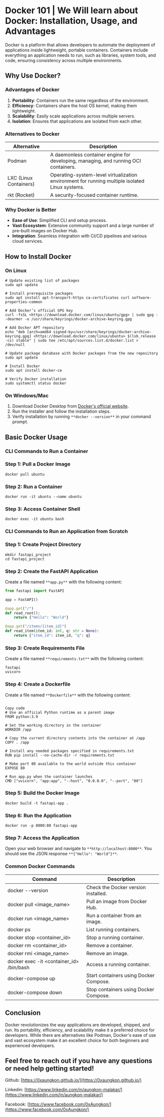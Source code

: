 # **Docker 101 | We Will learn about Docker: Installation, Usage, and Advantages**

Docker is a platform that allows developers to automate the deployment of applications inside lightweight, portable containers. Containers include everything an application needs to run, such as libraries, system tools, and code, ensuring consistency across multiple environments.

## **Why Use Docker?**

### **Advantages of Docker**

1.  **Portability**: Containers run the same regardless of the environment.
2.  **Efficiency**: Containers share the host OS kernel, making them lightweight.
3.  **Scalability**: Easily scale applications across multiple servers.
4.  **Isolation**: Ensures that applications are isolated from each other.

### **Alternatives to Docker**

| Alternative            | Description                                                                                    |
| ---------------------- | ---------------------------------------------------------------------------------------------- |
| Podman                 | A daemonless container engine for developing, managing, and running OCI containers.            |
| LXC (Linux Containers) | Operating-system-level virtualization environment for running multiple isolated Linux systems. |
| rkt (Rocket)           | A security-focused container runtime.                                                          |

### **Why Docker is Better**

- **Ease of Use**: Simplified CLI and setup process.
- **Vast Ecosystem**: Extensive community support and a large number of pre-built images on Docker Hub.
- **Integration**: Seamless integration with CI/CD pipelines and various cloud services.

## **How to Install Docker**

### **On Linux**

```
# Update existing list of packages
sudo apt update

# Install prerequisite packages
sudo apt install apt-transport-https ca-certificates curl software-properties-common

# Add Docker’s official GPG key
curl -fsSL <https://download.docker.com/linux/ubuntu/gpg> | sudo gpg --dearmor -o /usr/share/keyrings/docker-archive-keyring.gpg

# Add Docker APT repository
echo "deb [arch=amd64 signed-by=/usr/share/keyrings/docker-archive-keyring.gpg] <https://download.docker.com/linux/ubuntu> $(lsb_release -cs) stable" | sudo tee /etc/apt/sources.list.d/docker.list > /dev/null

# Update package database with Docker packages from the new repository
sudo apt update

# Install Docker
sudo apt install docker-ce

# Verify Docker installation
sudo systemctl status docker
```

### **On Windows/Mac**

1.  Download Docker Desktop from [Docker's official website](https://www.docker.com/products/docker-desktop/).
2.  Run the installer and follow the installation steps.
3.  Verify installation by running `**docker --version**` in your command prompt.

## **Basic Docker Usage**

### **CLI Commands to Run a Container**

### **Step 1: Pull a Docker Image**

```
docker pull ubuntu
```

### **Step 2: Run a Container**

```
docker run -it ubuntu --name ubuntu
```

### **Step 3: Access Container Shell**

```
docker exec -it ubuntu bash
```

### **CLI Commands to Run an Application from Scratch**

### **Step 1: Create Project Directory**

```
mkdir fastapi_project
cd fastapi_project
```

### **Step 2: Create the FastAPI Application**

Create a file named `**app.py**` with the following content:

```python
from fastapi import FastAPI

app = FastAPI()

@app.get("/")
def read_root():
    return {"Hello": "World"}

@app.get("/items/{item_id}")
def read_item(item_id: int, q: str = None):
    return {"item_id": item_id, "q": q}
```

### **Step 3: Create Requirements File**

Create a file named `**requirements.txt**` with the following content:

```
fastapi
uvicorn
```

### **Step 4: Create a Dockerfile**

Create a file named `**Dockerfile**` with the following content:

```

Copy code
# Use an official Python runtime as a parent image
FROM python:3.9

# Set the working directory in the container
WORKDIR /app

# Copy the current directory contents into the container at /app
COPY . /app

# Install any needed packages specified in requirements.txt
RUN pip install --no-cache-dir -r requirements.txt

# Make port 80 available to the world outside this container
EXPOSE 80

# Run app.py when the container launches
CMD ["uvicorn", "app:app", "--host", "0.0.0.0", "--port", "80"]
```

### **Step 5: Build the Docker Image**

```
docker build -t fastapi-app .
```

### **Step 6: Run the Application**

```
docker run -p 8000:80 fastapi-app
```

### **Step 7: Access the Application**

Open your web browser and navigate to `**http://localhost:8000**`. You should see the JSON response `**{"Hello": "World"}**`.

### **Common Docker Commands**

| Command                                   | Description                            |
| ----------------------------------------- | -------------------------------------- |
| docker --version                          | Check the Docker version installed.    |
| docker pull \<image_name>                 | Pull an image from Docker Hub.         |
| docker run \<image_name>                  | Run a container from an image.         |
| docker ps                                 | List running containers.               |
| docker stop \<container_id>               | Stop a running container.              |
| docker rm \<container_id>                 | Remove a container.                    |
| docker rmi \<image_name>                  | Remove an image.                       |
| docker exec -it \<container_id> /bin/bash | Access a running container.            |
| docker-compose up                         | Start containers using Docker Compose. |
| docker-compose down                       | Stop containers using Docker Compose.  |

## **Conclusion**

Docker revolutionizes the way applications are developed, shipped, and run. Its portability, efficiency, and scalability make it a preferred choice for developers. While there are alternatives like Podman, Docker's ease of use and vast ecosystem make it an excellent choice for both beginners and experienced developers.

## Feel free to reach out if you have any questions or need help getting started!

Github: [https://0xaungkon.github.io/](https://0xaungkon.github.io/)

Linkedin: [https://www.linkedin.com/in/aungkon-malakar/](https://www.linkedin.com/in/aungkon-malakar/)

Facebook: [https://www.facebook.com/0xAungkon/](https://www.facebook.com/0xAungkon/)
